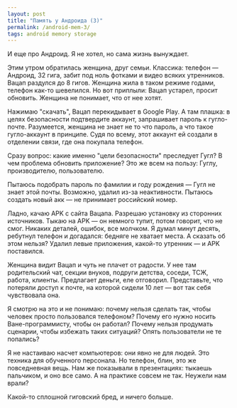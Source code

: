 ```yaml
---
layout: post
title: "Память у Андроида (3)"
permalink: /android-mem-3/
tags: android memory storage
---
```


И еще про Андроид. Я не хотел, но сама жизнь вынуждает.

Этим утром обратилась женщина, друг семьи. Классика: телефон — Андроид, 32 гига,
забит под ноль фотками и видео всяких утренников. Вацап раздулся до 8
гигов. Женщина жила в таком режиме годами, телефон как-то шевелился. Но вот
приплыли: Вацап устарел, просит обновить. Женщина не понимает, что от нее хотят.

Нажимаю "скачать", Вацап перекидывает в Google Play. А там плашка: в целях
безопасности подтвердите аккаунт, запрашивает пароль к гугло-почте. Разумеется,
женщина не знает не то что пароль, а что такое гугло-аккаунт в принципе. Судя по
всему, этот аккаунт ей создали в отделении связи, где она покупала телефон.

Сразу вопрос: какие именно "цели безопасности" преследует Гугл? В чем проблема
обновить приложение? Это же всем на пользу: Гуглу, производителю, пользователю.

Пытаюсь подобрать пароль по фамилии и году рождения — Гугл не знает этой
почты. Возможно, удалил из-за неактивности. Пытаюсь создать новый акк — не
принимает российский номер.

Ладно, качаю APK с сайта Вацапа. Разрешаю установку из сторонних
источников. Тыкаю на APK — он немного тупит, потом говорит, что не смог. Никаких
деталей, ошибок, все молчком. Я думал минут десять, ребутнул телефон и
догадался: бедняге не хватает места. А сказать об этом нельзя? Удалил левые
приложения, какой-то утренник — и APK поставился.

Женщина видит Вацап и чуть не плачет от радости. У нее там родительский чат,
секции внуков, подруги детства, соседи, ТСЖ, работа, клиенты. Предлагает деньги,
еле отговорил. Представьте, что потеряли доступ к почте, на которой сидели 10
лет — вот так себя чувствовала она.

Я смотрю на это и не понимаю: почему нельзя сделать так, чтобы человек просто
пользовался телефоном? Почему его нужно носить Ване-программисту, чтобы он
работал? Почему нельзя продумать сценарии, чтобы избежать таких ситуаций? Опять
пользователи не те попались?

Я не настаиваю насчет компьютеров: они явно не для людей. Это техника для
обученного персонала. Но телефон, блин, это же повседневная вещь. Нам же
показывали в презентациях: тыкаешь пальчиком, и оно все само. А на практике
совсем не так. Неужели нам врали?

Какой-то сплошной гиговский бред, и ничего больше.
